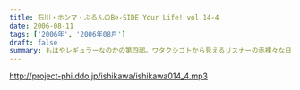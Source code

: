 ```yaml
---
title: 石川・ホンマ・ぶるんのBe-SIDE Your Life! vol.14-4
date: 2006-08-11
tags: ['2006年', '2006年08月']
draft: false
summary: もはやレギュラーなのかの第四部。ワタクシゴトから見えるリスナーの赤裸々な日々。そして、ツナガッテいる感じ・・・隣にいる輩がビーサイリスナー・・・そんな現実があるんだぁとスタッフ共々驚嘆の毎日毎週です。富士山土産の当選者発表もあるよ〜〜〜〜NAMAE
---
```


http://project-phi.ddo.jp/ishikawa/ishikawa014_4.mp3
